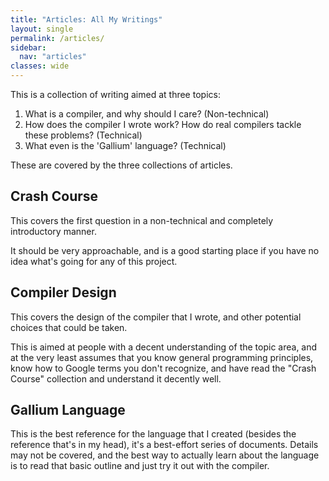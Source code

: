 ```yaml
---
title: "Articles: All My Writings"
layout: single
permalink: /articles/
sidebar:
  nav: "articles"
classes: wide
---
```


This is a collection of writing aimed at three topics:

1. What is a compiler, and why should I care? (Non-technical)
2. How does the compiler I wrote work? How do real compilers tackle these problems? (Technical)
3. What even is the 'Gallium' language? (Technical)

These are covered by the three collections of articles.

## Crash Course

This covers the first question in a non-technical and completely introductory manner.

It should be very approachable, and is a good starting place if you have no idea what's going 
for any of this project.

## Compiler Design

This covers the design of the compiler that I wrote, and other potential choices that could
be taken. 

This is aimed at people with a decent understanding of the topic area, and at the very least
assumes that you know general programming principles, know how to Google terms you don't recognize,
and have read the "Crash Course" collection and understand it decently well.

## Gallium Language

This is the best reference for the language that I created (besides the reference that's in my head),
it's a best-effort series of documents. Details may not be covered, and the best way to actually
learn about the language is to read that basic outline and just try it out with the compiler.